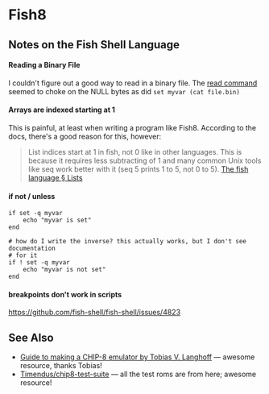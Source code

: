 # Fish8

## Notes on the Fish Shell Language

#### Reading a Binary File
I couldn't figure out a good way to read in a binary file. The [read command](https://fishshell.com/docs/current/cmds/read.html) seemed to choke on the NULL bytes as did `set myvar (cat file.bin)`

#### Arrays are indexed starting at 1
This is painful, at least when writing a program like Fish8. According to the docs, there's a good reason for this, however:

> List indices start at 1 in fish, not 0 like in other languages. This is because it requires less subtracting of 1 and many common Unix tools like seq work better with it (seq 5 prints 1 to 5, not 0 to 5).
[The fish language § Lists](https://fishshell.com/docs/current/language.html#lists)

#### if not / unless
```
if set -q myvar
    echo "myvar is set"
end

# how do I write the inverse? this actually works, but I don't see documentation
# for it
if ! set -q myvar
    echo "myvar is not set"
end
```

#### breakpoints don't work in scripts
https://github.com/fish-shell/fish-shell/issues/4823

## See Also
- [Guide to making a CHIP-8 emulator by Tobias V. Langhoff](https://tobiasvl.github.io/blog/write-a-chip-8-emulator/) &mdash; awesome resource, thanks Tobias!
- [Timendus/chip8-test-suite](https://github.com/Timendus/chip8-test-suite) &mdash; all the test roms are from here; awesome resource!

